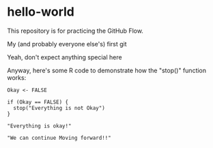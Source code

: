# hello-world
This repository is for practicing the GitHub Flow.

My (and probably everyone else's) first git

Yeah, don't expect anything special here

Anyway, here's some R code to demonstrate how the "stop()" function works:

```
Okay <- FALSE

if (Okay == FALSE) {
  stop("Everything is not Okay")
}

"Everything is okay!"

"We can continue Moving forward!!"
```